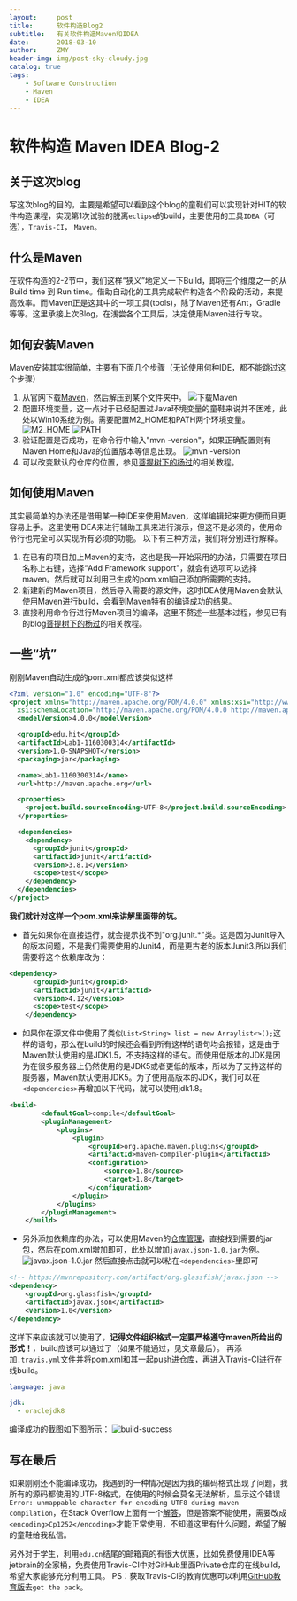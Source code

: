```yaml
---
layout:     post
title:      软件构造Blog2
subtitle:   有关软件构造Maven和IDEA
date:       2018-03-10
author:     ZMY
header-img: img/post-sky-cloudy.jpg
catalog: true
tags:
    - Software Construction
    - Maven
    - IDEA
---
```

# 软件构造 Maven IDEA Blog-2

## 关于这次blog
写这次blog的目的，主要是希望可以看到这个blog的童鞋们可以实现针对HIT的软件构造课程，实现第1次试验的脱离`eclipse`的build，主要使用的工具`IDEA`（可选），`Travis-CI`， `Maven`。
## 什么是Maven
在软件构造的2-2节中，我们这样“狭义”地定义一下Build，即将三个维度之一的从Build time 到 Run time。借助自动化的工具完成软件构造各个阶段的活动，来提高效率。而Maven正是这其中的一项工具(tools)，除了Maven还有Ant，Gradle等等。这里承接上次Blog，在浅尝各个工具后，决定使用Maven进行专攻。

## 如何安装Maven
Maven安装其实很简单，主要有下面几个步骤（无论使用何种IDE，都不能跳过这个步骤）

1. 从官网下载[Maven](http://maven.apache.org/download.cgi)，然后解压到某个文件夹中。
![下载Maven](/img/3.9.1.png)
1. 配置环境变量，这一点对于已经配置过Java环境变量的童鞋来说并不困难，此处以Win10系统为例。需要配置M2_HOME和PATH两个环境变量。
![M2_HOME](../img/3.9.2.png)
![PATH](../img/3.9.3.png)
1. 验证配置是否成功，在命令行中输入"mvn -version"，如果正确配置则有Maven Home和Java的位置版本等信息出现。
![mvn -version](../img/3.10.1.png)
4. 可以改变默认的仓库的位置，参见[菩提树下的杨过](https://www.cnblogs.com/yjmyzz/p/3495762.html)的相关教程。 

## 如何使用Maven
其实最简单的办法还是借用某一种IDE来使用Maven，这样编辑起来更方便而且更容易上手。这里使用IDEA来进行辅助工具来进行演示，但这不是必须的，使用命令行也完全可以实现所有必须的功能。
以下有三种方法，我们将分别进行解释。
1. 在已有的项目加上Maven的支持，这也是我一开始采用的办法，只需要在项目名称上右键，选择“Add Framework support"，就会有选项可以选择maven。然后就可以利用已生成的pom.xml自己添加所需要的支持。
2. 新建新的Maven项目，然后导入需要的源文件，这时IDEA使用Maven会默认使用Maven进行build，会看到Maven特有的编译成功的结果。
3. 直接利用命令行进行Maven项目的编译，这里不赘述一些基本过程，参见已有的blog[菩提树下的杨过](https://www.cnblogs.com/yjmyzz/p/3495762.html)的相关教程。 

## 一些“坑”
刚刚Maven自动生成的pom.xml都应该类似这样
```xml
<?xml version="1.0" encoding="UTF-8"?>
<project xmlns="http://maven.apache.org/POM/4.0.0" xmlns:xsi="http://www.w3.org/2001/XMLSchema-instance"
  xsi:schemaLocation="http://maven.apache.org/POM/4.0.0 http://maven.apache.org/xsd/maven-4.0.0.xsd">
  <modelVersion>4.0.0</modelVersion>

  <groupId>edu.hit</groupId>
  <artifactId>Lab1-1160300314</artifactId>
  <version>1.0-SNAPSHOT</version>
  <packaging>jar</packaging>

  <name>Lab1-1160300314</name>
  <url>http://maven.apache.org</url>

  <properties>
    <project.build.sourceEncoding>UTF-8</project.build.sourceEncoding>
  </properties>

  <dependencies>
    <dependency>
      <groupId>junit</groupId>
      <artifactId>junit</artifactId>
      <version>3.8.1</version>
      <scope>test</scope>
    </dependency>
  </dependencies>
</project>
```
**我们就针对这样一个pom.xml来讲解里面带的坑。**

 - 首先如果你在直接运行，就会提示找不到"org.junit.*"类。这是因为Junit导入的版本问题，不是我们需要使用的Junit4，而是更古老的版本Junit3.所以我们需要将这个依赖库改为：
```xml
<dependency>
      <groupId>junit</groupId>
      <artifactId>junit</artifactId>
      <version>4.12</version>
      <scope>test</scope>
    </dependency>
```
- 如果你在源文件中使用了类似`List<String> list = new Arraylist<>();`这样的语句，那么在build的时候还会看到所有这样的语句均会报错，这是由于Maven默认使用的是JDK1.5，不支持这样的语句。而使用低版本的JDK是因为在很多服务器上仍然使用的是JDK5或者更低的版本，所以为了支持这样的服务器，Maven默认使用JDK5。为了使用高版本的JDK，我们可以在`<dependencies>`再增加以下代码，就可以使用jdk1.8。
```xml
<build>
        <defaultGoal>compile</defaultGoal>
        <pluginManagement>
            <plugins>
                <plugin>
                    <groupId>org.apache.maven.plugins</groupId>
                    <artifactId>maven-compiler-plugin</artifactId>
                    <configuration>
                        <source>1.8</source>
                        <target>1.8</target>
                    </configuration>
                </plugin>
            </plugins>
        </pluginManagement>
    </build>
```
- 另外添加依赖库的办法，可以使用Maven的[仓库管理](http://mvnrepository.com/)，直接找到需要的jar包，然后在pom.xml增加即可，此处以增加`javax.json-1.0.jar`为例。
![javax.json-1.0.jar](../img/3.10.2.png)
然后直接点击就可以粘在`<dependencies>`里即可
```xml
<!-- https://mvnrepository.com/artifact/org.glassfish/javax.json -->
<dependency>
    <groupId>org.glassfish</groupId>
    <artifactId>javax.json</artifactId>
    <version>1.0</version>
</dependency>
```
这样下来应该就可以使用了，**记得文件组织格式一定要严格遵守maven所给出的形式！**，build应该可以通过了（如果不能通过，见文章最后）。
再添加`.travis.yml`文件并将pom.xml和其一起push进仓库，再进入Travis-CI进行在线build。
```yml
language: java

jdk:
  - oraclejdk8
```
编译成功的截图如下图所示：
![build-success](../img/3.7.2.png)

## 写在最后
如果刚刚还不能编译成功，我遇到的一种情况是因为我的编码格式出现了问题，我所有的源码都使用的UTF-8格式，在使用的时候会莫名无法解析，显示这个错误`Error: unmappable character for encoding UTF8 during maven compilation`，在Stack Overflow上面有一个[解答](https://stackoverflow.com/questions/8978013/error-unmappable-character-for-encoding-utf8-during-maven-compilation)，但是答案不能使用，需要改成`<encoding>Cp1252</encoding>`才能正常使用，不知道这里有什么问题，希望了解的童鞋给我私信。

另外对于学生，利用`edu.cn`结尾的邮箱真的有很大优惠，比如免费使用IDEA等jetbrain的全家桶，免费使用Travis-CI中对GitHub里面Private仓库的在线build，希望大家能够充分利用工具。
PS：获取Travis-CI的教育优惠可以利用[GitHub教育版](https://education.github.com/)去`get the pack`。